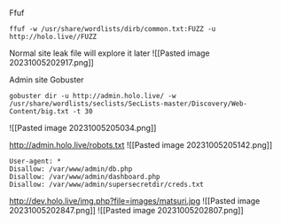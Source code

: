 Ffuf
```
ffuf -w /usr/share/wordlists/dirb/common.txt:FUZZ -u http://holo.live//FUZZ   
```

Normal site leak file will explore it later
![[Pasted image 20231005202917.png]]

Admin site
Gobuster
```
gobuster dir -u http://admin.holo.live/ -w /usr/share/wordlists/seclists/SecLists-master/Discovery/Web-Content/big.txt -t 30
```
![[Pasted image 20231005205034.png]]

http://admin.holo.live/robots.txt
![[Pasted image 20231005205142.png]]
```
User-agent: *
Disallow: /var/www/admin/db.php
Disallow: /var/www/admin/dashboard.php
Disallow: /var/www/admin/supersecretdir/creds.txt
```



http://dev.holo.live/img.php?file=images/matsuri.jpg
![[Pasted image 20231005202847.png]]
![[Pasted image 20231005202807.png]]

